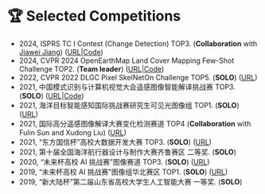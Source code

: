 # 🏆 Selected Competitions

- 2024, ISPRS TC I Contest (Change Detection) TOP3. (**Collaboration** with [Jiawei Jiang](https://nightsongs.github.io/)) ([URL](https://www.gaofen-challenge.com/challenge)|[Code](https://github.com/NightSongs/ISPRS2024_ChangeDetection_TOP3))
- 2024, CVPR 2024 OpenEarthMap Land Cover Mapping Few-Shot Challenge TOP2. (**Team leader**) ([URL](https://cliffbb.github.io/OEM-Fewshot-Challenge/)|[Code](https://github.com/earth-insights/ClassTrans))
- 2022, CVPR 2022 DLGC Pixel SkelNetOn Challenge TOP5. (**SOLO**) ([URL](https://sites.google.com/view/dlgc-workshop-cvpr2023))
- 2021, 中国模式识别与计算机视觉大会遥感图像智能解译挑战赛 TOP3. (**SOLO**) ([URL](https://captain-whu.github.io/PRCV2021_RS/index.html)|[Code](https://github.com/likyoo/PRCV2021_ChangeDetection_Top3))
- 2021, 海洋目标智能感知国际挑战赛研究生可见光图像组 TOP1. (**SOLO**) ([URL](https://www.smartship.cn/?type=productinfo&S_id=172))
- 2021, 国际高分遥感图像解译大赛变化检测赛道 TOP4 (**Collaboration** with Fulin Sun and Xudong Liu) ([URL](https://www.gaofen-challenge.com/challenge))
- 2021, “东方国信杯”高校大数据开发大赛 TOP3. (**SOLO**) ([URL](https://www.turingtopia.com/))
- 2021, 第十届全国海洋航行器设计与制作大赛齐鲁赛区 二等奖. (**SOLO**)
- 2020, “未来杯高校 AI 挑战赛”图像赛道 TOP3. (**SOLO**) ([URL](https://ai.futurelab.tv/))
- 2019, “未来杯高校 AI 挑战赛”图像组华北赛区 TOP1. (**SOLO**) ([URL](https://www.smartship.cn/?type=productinfo&S_id=172))
- 2019, “新大陆杯”第二届山东省高校大学生人工智能大赛 一等奖. (**SOLO**)